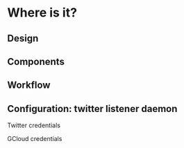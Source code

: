 Where is it?
============


Design
------

Components
----------

Workflow
--------

Configuration: twitter listener daemon
--------------------------------------

Twitter credentials

GCloud credentials
